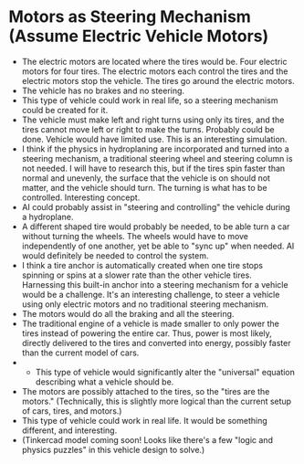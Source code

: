 # Motors as Steering Mechanism (Assume Electric Vehicle Motors)

- The electric motors are located where the tires would be. Four electric motors for four tires. The electric motors each control the tires and the electric motors stop the vehicle. The tires go around the electric motors.
- The vehicle has no brakes and no steering.
- This type of vehicle could work in real life, so a steering mechanism could be created for it.
- The vehicle must make left and right turns using only its tires, and the tires cannot move left or right to make the turns. Probably could be done. Vehicle would have limited use. This is an interesting simulation.
- I think if the physics in hydroplaning are incorporated and turned into a steering mechanism, a traditional steering wheel and steering column is not needed. I will have to research this, but if the tires spin faster than normal and unevenly, the surface that the vehicle is on should not matter, and the vehicle should turn. The turning is what has to be controlled. Interesting concept.
- AI could probably assist in "steering and controlling" the vehicle during a hydroplane.
- A different shaped tire would probably be needed, to be able turn a car without turning the wheels. The wheels would have to move independently of one another, yet be able to "sync up" when needed. AI would definitely be needed to control the system.
- I think a tire anchor is automatically created when one tire stops spinning or spins at a slower rate than the other vehicle tires. Harnessing this built-in anchor into a steering mechanism for a vehicle would be a challenge. It's an interesting challenge, to steer a vehicle using only electric motors and no traditional steering mechanism.   
- The motors would do all the braking and all the steering.
- The traditional engine of a vehicle is made smaller to only power the tires instead of powering the entire car. Thus, power is most likely, directly delivered to the tires and converted into energy, possibly faster than the current model of cars.
- - This type of vehicle would significantly alter the "universal" equation describing what a vehicle should be.
- The motors are possibly attached to the tires, so the "tires are the motors." (Technically, this is slightly more logical than the current setup of cars, tires, and motors.)
- This type of vehicle could work in real life. It would be something different, and interesting.
- (Tinkercad model coming soon! Looks like there's a few "logic and physics puzzles" in this vehicle design to solve.)
  

